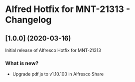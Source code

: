 ﻿# Alfred Hotfix for MNT-21313 - Changelog

## [1.0.0] (2020-03-16)

Initial release of Alfresco Hotfix for MNT-21313

### What is new?
- Upgrade pdf.js to v1.10.100 in Alfresco Share
